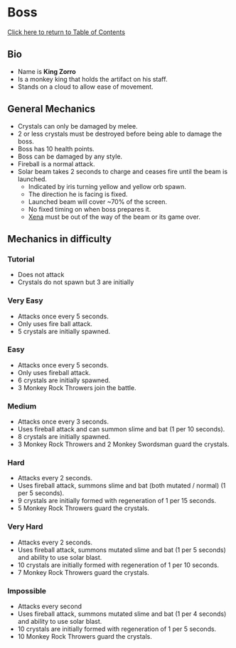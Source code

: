 # Boss
[Click here to return to Table of Contents](https://github.com/DragonMeme/CS302_Group7_Java/blob/master/README.md)
## Bio
* Name is **King Zorro**
* Is a monkey king that holds the artifact on his staff.
* Stands on a cloud to allow ease of movement.
## General Mechanics
* Crystals can only be damaged by melee.
* 2 or less crystals must be destroyed before being able to damage the boss.
* Boss has 10 health points.
* Boss can be damaged by any style.
* Fireball is a normal attack.
* Solar beam takes 2 seconds to charge and ceases fire until the beam is launched.
  * Indicated by iris turning yellow and yellow orb spawn.
  * The direction he is facing is fixed.
  * Launched beam will cover ~70% of the screen.
  * No fixed timing on when boss prepares it.
  * [Xena](https://github.com/DragonMeme/CS302_Group7_Java/edit/master/plans/protagonist.md) must be out of the way of the beam or its game over.
## Mechanics in difficulty
### Tutorial
* Does not attack
* Crystals do not spawn but 3 are initially

### Very Easy
* Attacks once every 5 seconds.
* Only uses fire ball attack.
* 5 crystals are initially spawned.

### Easy
* Attacks once every 5 seconds.
* Only uses fireball attack.
* 6 crystals are initially spawned.
* 3 Monkey Rock Throwers join the battle.

### Medium
* Attacks once every 3 seconds.
* Uses fireball attack and can summon slime and bat (1 per 10 seconds).
* 8 crystals are initially spawned.
* 3 Monkey Rock Throwers and 2 Monkey Swordsman guard the crystals.

### Hard
* Attacks every 2 seconds.
* Uses fireball attack, summons slime and bat (both mutated / normal) (1 per 5 seconds).
* 9 crystals are initially formed with regeneration of 1 per 15 seconds.
* 5 Monkey Rock Throwers guard the crystals.

### Very Hard
* Attacks every 2 seconds.
* Uses fireball attack, summons mutated slime and bat (1 per 5 seconds) and ability to use solar blast.
* 10 crystals are initially formed with regeneration of 1 per 10 seconds.
* 7 Monkey Rock Throwers guard the crystals.

### Impossible
* Attacks every second
* Uses fireball attack, summons mutated slime and bat (1 per 4 seconds) and ability to use solar blast.
* 10 crystals are initially formed with regeneration of 1 per 5 seconds.
* 10 Monkey Rock Throwers guard the crystals.
